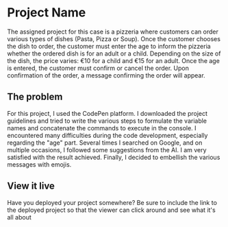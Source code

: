 # Project Name
The assigned project for this case is a pizzeria where customers can order various types of dishes (Pasta, Pizza or Soup). Once the customer chooses the dish to order, the customer  must enter the age to inform the pizzeria whether the ordered dish is for an adult or a child. Depending on the size of the dish, the price varies: €10 for a child and €15 for an adult. Once the age is entered, the customer must confirm or cancel the order. Upon confirmation of the order, a message confirming the order will appear.

## The problem

For this project, I used the CodePen platform. I downloaded the project guidelines and tried to write the various steps to formulate the variable names and concatenate the commands to execute in the console. I encountered many difficulties during the code development, especially regarding the "age" part. Several times I searched on Google, and on multiple occasions, I followed some suggestions from the AI. I am very satisfied with the result achieved. Finally, I decided to embellish the various messages with emojis.

## View it live

Have you deployed your project somewhere? Be sure to include the link to the deployed project so that the viewer can click around and see what it's all about
